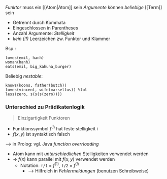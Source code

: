 _Funktor_ muss ein [[Atom|Atom]] sein
_Argumente_ können _beliebige_ [[Term]] sein
- Getrennt durch Kommata
- Eingeschlossen in Parentheses
- Anzahl Argumente: _Stelligkeit_
- _kein (!!)_ Leerzeichen zw. Funktor und Klammer


Bsp.: 
```
loves(emil, hanh)
woman(hanh)
eats(emil, big_kahuna_burger)

```

Beliebig _nestable_:
```
knows(koons, father(butch))
loves(vincent, wife(marsellus)) %lol
less(zero, s(s(s(zero))))
```

### Unterschied zu Prädikatenlogik
> Einzigartigkeit Funktoren

- Funktionssymbol $f^{(i)}$ hat feste stelligkeit i
- $f(x, y)$ ist syntaktisch falsch

--> in Prolog:
vgl. Java _function overrloading_
- Atom kann mit _unterschiedlichen_ Stelligkeiten verwendet werden
- -> $f(x)$ kann parallel mit $f(x,y)$ verwendet werden
	- Notation: `f/1` = $f^{(1)}$, `f/2` = $f^{(i)}$
		- --> Hilfreich in _Fehlermeldungen_ (benutzen Schreibweise)
